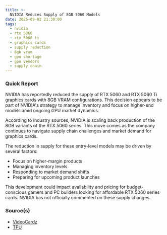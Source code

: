 ```yaml
---
title: >-
  NVIDIA Reduces Supply of 8GB 5060 Models
date: 2025-09-02 21:30:00
tags:
  - nvidia
  - rtx 5060
  - rtx 5060 ti
  - graphics cards
  - supply reduction
  - 8gb vram
  - gpu shortage
  - gpu vendors
  - supply chain
---
```


### Quick Report

NVIDIA has reportedly reduced the supply of RTX 5060 and RTX 5060 Ti graphics cards with 8GB VRAM configurations. This decision appears to be part of NVIDIA's strategy to manage inventory and focus on higher-end models amid ongoing GPU market dynamics.
<!-- more -->

According to industry sources, NVIDIA is scaling back production of the 8GB variants of the RTX 5060 series. This move comes as the company continues to navigate supply chain challenges and market demand for graphics cards.

The reduction in supply for these entry-level models may be driven by several factors:

- Focus on higher-margin products
- Managing inventory levels
- Responding to market demand shifts
- Preparing for upcoming product launches

This development could impact availability and pricing for budget-conscious gamers and PC builders looking for affordable RTX 5060 series cards. NVIDIA has not officially commented on these supply changes.

### Source(s)

- [VideoCardz][def]
- [TPU][def2]

[def]: https://videocardz.com/newz/nvidia-reportedly-reduces-supply-of-rtx-5060-and-rtx-5060-ti-8gb
[def2]: https://www.techpowerup.com/340577/nvidia-allegedly-reducing-supply-of-rtx-5060-5060-ti-8-gb-cards-to-partners
